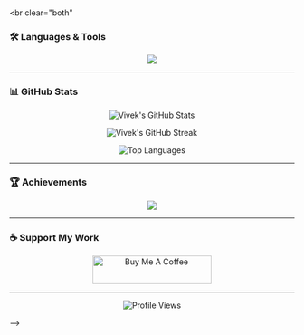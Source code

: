 <!-- <h1 align="center">👋 Hi, I'm Vivek Rai</h1>
<h3 align="center">
I'm a 3rd-year B.Tech CSE student passionate about Web Development, Artificial Intelligence, and Data Structures & Algorithms.  
I love turning ideas into real-world tech solutions, exploring innovations, and collaborating with creative minds. 🚀  
</h3>

---

### 🌟 About Me  
- 🔭 Currently working on **AI Automation Projects**  
- 🌱 Learning **Next.js**, **TypeScript**, and **AI integrations**  
- 💡 Interested in **Ethical AI** & **AI in Fintech**  
- 🎯 Goal: Build impactful AI-driven web solutions  
- 📫 Reach me at: **vivekrai2416@gmail.com**  

---

### 🌐 Connect With Me  
<p align="left">
  <a href="https://twitter.com/vivek_rai_04" target="_blank"><img src="https://img.shields.io/badge/Twitter-1DA1F2?style=for-the-badge&logo=twitter&logoColor=white" /></a>
  <a href="https://linkedin.com/in/vivekrai-dev" target="_blank"><img src="https://img.shields.io/badge/LinkedIn-0077B5?style=for-the-badge&logo=linkedin&logoColor=white" /></a>
  <a href="https://instagram.com/_vivek_rai_04" target="_blank"><img src="https://img.shields.io/badge/Instagram-E4405F?style=for-the-badge&logo=instagram&logoColor=white" /></a>
  <a href="https://leetcode.com/u/qynp3gqqix/" target="_blank"><img src="https://img.shields.io/badge/LeetCode-FFA116?style=for-the-badge&logo=leetcode&logoColor=black" /></a>
  <a href="https://discord.gg/vivek_rai_04_09687" target="_blank"><img src="https://img.shields.io/badge/Discord-5865F2?style=for-the-badge&logo=discord&logoColor=white" /></a>
</p>

---

<div align="center">
  <img src="https://github-readme-stats.vercel.app/api?username=maurodesouza&hide_title=false&hide_rank=false&show_icons=true&include_all_commits=true&count_private=true&disable_animations=false&theme=dracula&locale=en&hide_border=false" height="150" alt="stats graph"  />
  <img src="https://github-readme-stats.vercel.app/api/top-langs?username=maurodesouza&locale=en&hide_title=false&layout=compact&card_width=320&langs_count=5&theme=dracula&hide_border=false" height="150" alt="languages graph"  />
</div>

###

<img align="right" height="150" src="https://i.imgflip.com/65efzo.gif"  />

###

<!-- <div align="left">
  <img src="https://cdn.jsdelivr.net/gh/devicons/devicon/icons/javascript/javascript-original.svg" height="30" alt="javascript logo"  />
  <img width="12" />
  <img src="https://cdn.jsdelivr.net/gh/devicons/devicon/icons/typescript/typescript-original.svg" height="30" alt="typescript logo"  />
  <img width="12" />
  <img src="https://cdn.jsdelivr.net/gh/devicons/devicon/icons/react/react-original.svg" height="30" alt="react logo"  />
  <img width="12" />
  <img src="https://cdn.jsdelivr.net/gh/devicons/devicon/icons/html5/html5-original.svg" height="30" alt="html5 logo"  />
  <img width="12" />
  <img src="https://cdn.jsdelivr.net/gh/devicons/devicon/icons/css3/css3-original.svg" height="30" alt="css3 logo"  />
  <img width="12" />
  <img src="https://cdn.jsdelivr.net/gh/devicons/devicon/icons/python/python-original.svg" height="30" alt="python logo"  />
  <img width="12" />
  <img src="https://cdn.jsdelivr.net/gh/devicons/devicon/icons/csharp/csharp-original.svg" height="30" alt="csharp logo"  />
</div> -->

###


###

<br clear="both"
### 🛠️ Languages & Tools  
<p align="center">
  <img src="https://skillicons.dev/icons?i=html,css,javascript,typescript,react,nextjs,nodejs,express,mongodb,python,java,cpp,tailwind,docker,aws,git,postman,firebase,figma,tensorflow,opencv" />
</p>

---

### 📊 GitHub Stats  
<p align="center">
  <img src="https://github-readme-stats.vercel.app/api?username=vivekrai-gif&show_icons=true&theme=tokyonight" alt="Vivek's GitHub Stats" />
</p>

<p align="center">
  <img src="https://github-readme-streak-stats.herokuapp.com/?user=vivekrai-gif&theme=tokyonight" alt="Vivek's GitHub Streak" />
</p>

<p align="center">
  <img src="https://github-readme-stats.vercel.app/api/top-langs?username=vivekrai-gif&show_icons=true&locale=en&layout=compact&theme=tokyonight" alt="Top Languages" />
</p>

---

### 🏆 Achievements  
<p align="center">
  <img src="https://github-profile-trophy.vercel.app/?username=vivekrai-gif&theme=tokyonight&no-bg=true&margin-w=15" />
</p>

---

### ☕ Support My Work  
<p align="center">
  <a href="https://buymeacoffee.com/vivekrai24d" target="_blank">
    <img src="https://cdn.buymeacoffee.com/buttons/v2/default-yellow.png" height="50" width="210" alt="Buy Me A Coffee" />
  </a>
</p>

---

<p align="center">
  <img src="https://komarev.com/ghpvc/?username=vivekrai-gif&label=Profile%20Views&color=0e75b6&style=flat" alt="Profile Views" />
</p> -->
